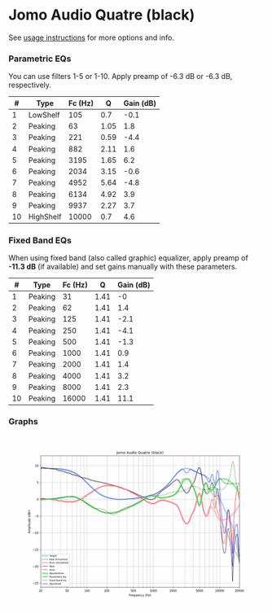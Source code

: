 # Jomo Audio Quatre (black)
See [usage instructions](https://github.com/jaakkopasanen/AutoEq#usage) for more options and info.

### Parametric EQs
You can use filters 1-5 or 1-10. Apply preamp of -6.3 dB or -6.3 dB, respectively.

|   # | Type      |   Fc (Hz) |    Q |   Gain (dB) |
|-----|-----------|-----------|------|-------------|
|   1 | LowShelf  |       105 | 0.7  |        -0.1 |
|   2 | Peaking   |        63 | 1.05 |         1.8 |
|   3 | Peaking   |       221 | 0.59 |        -4.4 |
|   4 | Peaking   |       882 | 2.11 |         1.6 |
|   5 | Peaking   |      3195 | 1.65 |         6.2 |
|   6 | Peaking   |      2034 | 3.15 |        -0.6 |
|   7 | Peaking   |      4952 | 5.64 |        -4.8 |
|   8 | Peaking   |      6134 | 4.92 |         3.9 |
|   9 | Peaking   |      9937 | 2.27 |         3.7 |
|  10 | HighShelf |     10000 | 0.7  |         4.6 |

### Fixed Band EQs
When using fixed band (also called graphic) equalizer, apply preamp of **-11.3 dB** (if available) and set gains manually with these parameters.

|   # | Type    |   Fc (Hz) |    Q |   Gain (dB) |
|-----|---------|-----------|------|-------------|
|   1 | Peaking |        31 | 1.41 |        -0   |
|   2 | Peaking |        62 | 1.41 |         1.4 |
|   3 | Peaking |       125 | 1.41 |        -2.1 |
|   4 | Peaking |       250 | 1.41 |        -4.1 |
|   5 | Peaking |       500 | 1.41 |        -1.3 |
|   6 | Peaking |      1000 | 1.41 |         0.9 |
|   7 | Peaking |      2000 | 1.41 |         1.4 |
|   8 | Peaking |      4000 | 1.41 |         3.2 |
|   9 | Peaking |      8000 | 1.41 |         2.3 |
|  10 | Peaking |     16000 | 1.41 |        11.1 |

### Graphs
![](./Jomo%20Audio%20Quatre%20(black).png)
